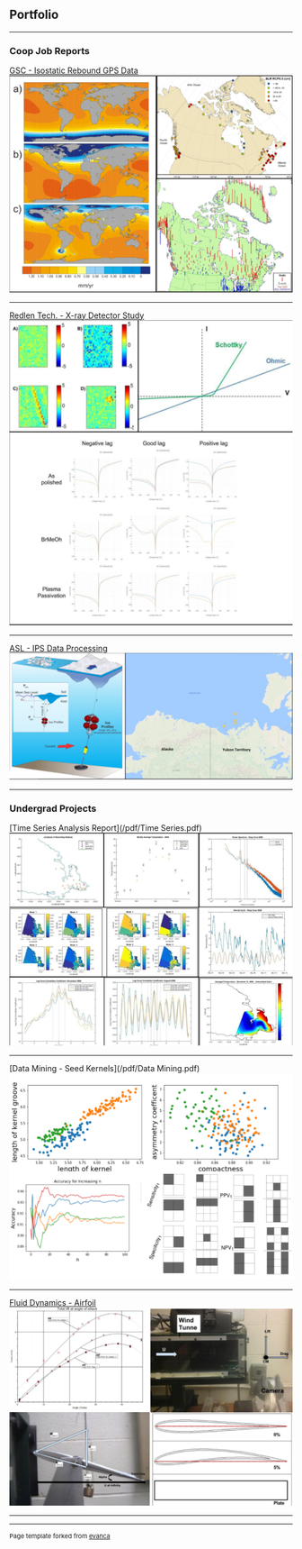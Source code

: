 ## Portfolio

---

### Coop Job Reports

[GSC - Isostatic Rebound GPS Data](/pdf/GSC.pdf)
<img src="images/GSC(1).png?raw=true"/>

---
[Redlen Tech. - X-ray Detector Study](/pdf/Redlen.pdf)
<img src="images/Redlen.png?raw=true"/>

---
[ASL - IPS Data Processing](/pdf/ASL.pdf)
<img src="images/ASL.png?raw=true"/>

---

### Undergrad Projects

[Time Series Analysis Report](/pdf/Time Series.pdf)
<img src="images/Time series(1).png?raw=true"/>

---
[Data Mining - Seed Kernels](/pdf/Data Mining.pdf)
<img src="images/Data Minin.png?raw=true"/>

---
[Fluid Dynamics - Airfoil](/pdf/Airfoil.pdf)
<img src="images/Airfoil.png?raw=true"/>


---




---
<p style="font-size:11px">Page template forked from <a href="https://github.com/evanca/quick-portfolio">evanca</a></p>
<!-- Remove above link if you don't want to attibute -->
